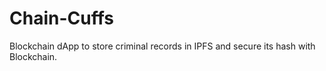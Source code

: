 # Chain-Cuffs
Blockchain dApp to store criminal records in IPFS and secure its hash with Blockchain.
